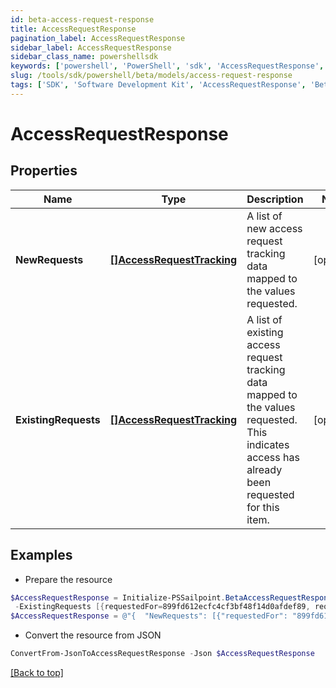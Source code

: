 ```yaml
---
id: beta-access-request-response
title: AccessRequestResponse
pagination_label: AccessRequestResponse
sidebar_label: AccessRequestResponse
sidebar_class_name: powershellsdk
keywords: ['powershell', 'PowerShell', 'sdk', 'AccessRequestResponse', 'BetaAccessRequestResponse'] 
slug: /tools/sdk/powershell/beta/models/access-request-response
tags: ['SDK', 'Software Development Kit', 'AccessRequestResponse', 'BetaAccessRequestResponse']
---
```



# AccessRequestResponse

## Properties

Name | Type | Description | Notes
------------ | ------------- | ------------- | -------------
**NewRequests** | [**[]AccessRequestTracking**](access-request-tracking) | A list of new access request tracking data mapped to the values requested. | [optional] 
**ExistingRequests** | [**[]AccessRequestTracking**](access-request-tracking) | A list of existing access request tracking data mapped to the values requested.  This indicates access has already been requested for this item. | [optional] 

## Examples

- Prepare the resource
```powershell
$AccessRequestResponse = Initialize-PSSailpoint.BetaAccessRequestResponse  -NewRequests [{requestedFor=899fd612ecfc4cf3bf48f14d0afdef89, requestedItemsDetails=[{type=ENTITLEMENT, id=779c6fd7171540bba1184e5946112c28}], attributesHash=-1928438224, accessRequestIds=[5d3118c518a44ec7805450d53479ccdb]}] `
 -ExistingRequests [{requestedFor=899fd612ecfc4cf3bf48f14d0afdef89, requestedItemsDetails=[{type=ROLE, id=779c6fd7171540bbc1184e5946112c28}], attributesHash=2843118224, accessRequestIds=[5d3118c518a44ec7805450d53479ccdc]}]
$AccessRequestResponse = @"{  "NewRequests": [{"requestedFor": "899fd612ecfc4cf3bf48f14d0afdef89", "requestedItemsDetails":[{"type": "ENTITLEMENT", "id": "779c6fd7171540bba1184e5946112c28}]", "attributesHash": "-1928438224", "accessRequestIds":["5d3118c518a44ec7805450d53479ccdb"]}], "ExistingRequests": [{"requestedFor": "899fd612ecfc4cf3bf48f14d0afdef89", "requestedItemsDetails":[{"type": "ROLE", "id": "779c6fd7171540bbc1184e5946112c28}]", "attributesHash": "2843118224", "accessRequestIds":["5d3118c518a44ec7805450d53479ccdc"]}] }]}]}"@
```

- Convert the resource from JSON
```powershell
ConvertFrom-JsonToAccessRequestResponse -Json $AccessRequestResponse
```


[[Back to top]](#) 

